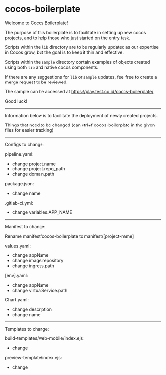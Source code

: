 # cocos-boilerplate
Welcome to Cocos Boilerplate!

The purpose of this boilerplate is to facilitate in setting up new cocos projects, and to help those who just started on the entry task.

Scripts within the `lib` directory are to be regularly updated as our expertise in Cocos grow, but the goal is to keep it thin and effective.

Scripts within the `sample` directory contain examples of objects created using both `lib` and native cocos components.

If there are any suggestions for `lib` or `sample` updates, feel free to create a merge request to be reviewed.

The sample can be accessed at https://play.test.co.id/cocos-boilerplate/

Good luck!


-------------------------------
Information below is to facilitate the deployment of newly created projects.

Things that need to be changed (can ctrl+f cocos-boilerplate in the given files for easier tracking)

-------------------------------
Configs to change:

pipeline.yaml: 
- change project.name
- change project.repo_path
- change domain.path

package.json: 
- change name

.gitlab-ci.yml: 
- change variables.APP_NAME


-------------------------------
Manifest to change:

Rename manifest/cocos-boilerplate to manifest/[project-name]

values.yaml:
- change appName
- change image.repository
- change ingress.path

[env].yaml:
- change appName
- change virtualService.path

Chart.yaml:
- change description
- change name


-------------------------------
Templates to change:

build-templates/web-mobile/index.ejs:
- change <title></title>

preview-template/index.ejs:
- change <title></title>